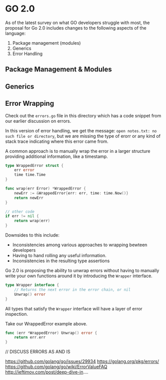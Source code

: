 # GO 2.0

As of the latest survey on what GO developers struggle with most, the proposal for Go 2.0 includes changes to the following aspects of the language:

1. Package management (modules)
2. Generics
3. Error Handling

## Package Management & Modules

## Generics

##  Error Wrapping

Check out the `errors.go` file in this directory which has a code snippet from our earlier discussion on errors. 

In this version of error handling, we get the message: 
`open notes.txt: no such file or directory`, but we are missing the type of erorr or any kind of stack trace indicating where this error came from. 

A common approach is to manually wrap the error in a larger structure providing additional information, like a timestamp. 

```go
type WrappedError struct {
    err error
    time time.Time
}

func wrap(err Error) *WrappedError {
    newErr := &WrappedError{err: err, time: time.Now()}
    return newErr
}

// other code 
if err != nil {
    return wrap(err)
}
```

Downsides to this include:
- Inconsistencies among various approaches to wrapping bewteen developers
- Having to hand rolling any useful information.
- Inconsistencies in the resulting type assertions

Go 2.0 is proposing the ability to unwrap errors without having to manually write your own functions around it by introducing the `Wrapper` interface.

```go
type Wrapper interface {
    // Returns the next error in the error chain, or nil
    Unwrap() error
}
```

All types that satisfy the `Wrapper` interface will have a layer of error inspection.

Take our WrappedError example above. 

```go
func (err *WrappedError) Unwrap() error {
    return err.err
}
```

// DISCUSS ERRORS AS AND IS

https://github.com/golang/go/issues/29934
https://golang.org/pkg/errors/
https://github.com/golang/go/wiki/ErrorValueFAQ
http://ieftimov.com/post/deep-dive-in....